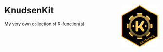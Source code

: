 # KnudsenKit <img src="man/figures/logo.png" align="right" height="139" alt="" />

My very own collection of R-function(s)